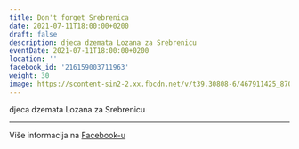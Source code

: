 ```yaml
---
title: Don't forget Srebrenica
date: 2021-07-11T18:00:00+0200
draft: false
description: djeca dzemata Lozana za Srebrenicu
eventDate: 2021-07-11T18:00:00+0200
location: ''
facebook_id: '216159003711963'
weight: 30
image: https://scontent-sin2-2.xx.fbcdn.net/v/t39.30808-6/467911425_8702124949883247_8451066247417132989_n.jpg?_nc_cat=103&ccb=1-7&_nc_sid=9e60e4&_nc_ohc=1Y8XtSg7v-EQ7kNvwEQgCNt&_nc_oc=AdnwF-HmfAFLbUMSRpZuKr02NxUlhSVzNAvjoGERvw4fDkyA3Gmkt0HRncITbXVj0DI&_nc_zt=23&_nc_ht=scontent-sin2-2.xx&edm=ABTKTjYEAAAA&_nc_gid=jpAyYelmR7RdSVRY9b3GCA&oh=00_AfIrezgR90NPYQcowUNqxadkA4BYeXSq3zbIaRzpM8SmaA&oe=683F0D59
---
```


djeca dzemata Lozana za Srebrenicu

---

Više informacija na [Facebook-u](https://facebook.com/events/216159003711963)